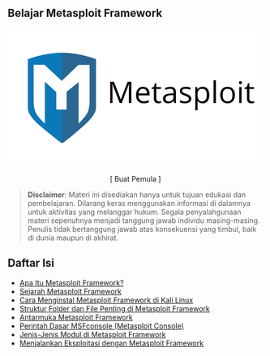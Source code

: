 ## Belajar Metasploit Framework

![](https://github.com/fixploit03/Belajar-Metasploit/blob/main/img/msf.png)

<p align="center">[ Buat Pemula ]</p>

> **Disclaimer**:
> Materi ini disediakan hanya untuk tujuan edukasi dan pembelajaran. Dilarang keras menggunakan informasi di dalamnya untuk aktivitas yang melanggar hukum. Segala penyalahgunaan materi sepenuhnya menjadi tanggung jawab individu masing-masing. Penulis tidak bertanggung jawab atas konsekuensi yang timbul, baik di dunia maupun di akhirat.

## Daftar Isi 

- [Apa Itu Metasploit Framework?](https://github.com/fixploit03/Belajar-Metasploit/blob/main/resource/1.md)
- [Sejarah Metasploit Framework](https://github.com/fixploit03/Belajar-Metasploit/blob/main/resource/2.md)
- [Cara Menginstal Metasploit Framework di Kali Linux](https://github.com/fixploit03/Belajar-Metasploit/blob/main/resource/3.md)
- [Struktur Folder dan File Penting di Metasploit Framework](https://github.com/fixploit03/Belajar-Metasploit/blob/main/resource/4.md)
- [Antarmuka Metasploit Framework](https://github.com/fixploit03/Belajar-Metasploit/blob/main/resource/5.md)
- [Perintah Dasar MSFconsole (Metasploit Console)](https://github.com/fixploit03/Belajar-Metasploit/blob/main/resource/6.md)
- [Jenis-Jenis Modul di Metasploit Framework](https://github.com/fixploit03/Belajar-Metasploit/blob/main/resource/7.md)
- [Menjalankan Eksploitasi dengan Metasploit Framework](https://github.com/fixploit03/Belajar-Metasploit/blob/main/resource/8.md)
